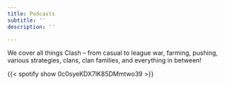 ```yaml
---
title: Podcasts
subtitle: ''
description: ''

---
```

We cover all things Clash – from casual to league war, farming, pushing, various strategies, clans, clan families, and everything in between!

{{< spotify show 0c0syeKDX7lK85DMmtwo39 >}}
